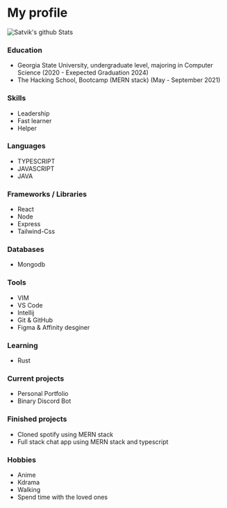 

<h1>My profile</h1>


<!-- ![Satvik's github Stats](http://github-readme-stats.vercel.app/api?username=satvik-1203&theme=tokyonight&count_private=true)  -->

![Satvik's github Stats](https://github-readme-stats.vercel.app/api/top-langs/?username=satvik-1203&show_icons=true&hide_border=true&layout=compact&langs_count=8&theme=tokyonight&count_private=true) 

### Education ###

-  Georgia State University, undergraduate level, majoring in Computer Science <wbr>(2020 - Exepected Graduation 2024)<wbr>
-  The Hacking School, Bootcamp (MERN stack) <wbr>(May - September 2021)<wbr>


### Skills ###

- Leadership
- Fast learner
- Helper

### Languages ###

- TYPESCRIPT
- JAVASCRIPT
- JAVA


### Frameworks / Libraries ###

- React
- Node
- Express
- Tailwind-Css


### Databases ###

- Mongodb


### Tools ###

- VIM
- VS Code
- Intellij
- Git & GitHub
- Figma & Affinity desginer


### Learning

- Rust


### Current projects ###

- Personal Portfolio
- Binary Discord Bot


### Finished projects ###

- Cloned spotify using MERN stack
- Full stack chat app using MERN stack and typescript


### Hobbies ###

- Anime
- Kdrama
- Walking 
- Spend time with the loved ones





